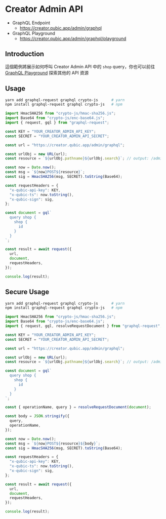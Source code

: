 # Creator Admin API

- GraphQL Endpoint
  - https://creator.qubic.app/admin/graphql
- GraphQL Playground
  - https://creator.qubic.app/admin/graphql/playground

## Introduction

這個範例將展示如何呼叫 Creator Admin API 中的 `shop` query，你也可以前往 [GraphQL Playground](https://creator.qubic.app/admin/graphql/playground) 探索其他的 API 資源

## Usage

```sh
yarn add graphql-request graphql crypto-js      # yarn
npm install graphql-request graphql crypto-js   # npm
```

```js
import HmacSHA256 from "crypto-js/hmac-sha256.js";
import Base64 from "crypto-js/enc-base64.js";
import { request, gql } from "graphql-request";

const KEY = "YOUR_CREATOR_ADMIN_API_KEY";
const SECRET = "YOUR_CREATOR_ADMIN_API_SECRET";

const url = "https://creator.qubic.app/admin/graphql";

const urlObj = new URL(url);
const resource = `${urlObj.pathname}${urlObj.search}`; // output: /admin/graphql

const now = Date.now();
const msg = `${now}POST${resource}`;
const sig = HmacSHA256(msg, SECRET).toString(Base64);

const requestHeaders = {
  "x-qubic-api-key": KEY,
  "x-qubic-ts": now.toString(),
  "x-qubic-sign": sig,
};

const document = gql`
  query shop {
    shop {
      id
    }
  }
`;

const result = await request({
  url,
  document,
  requestHeaders,
});

console.log(result);
```

## Secure Usage

```sh
yarn add graphql-request graphql crypto-js      # yarn
npm install graphql-request graphql crypto-js   # npm
```

```js
import HmacSHA256 from "crypto-js/hmac-sha256.js";
import Base64 from "crypto-js/enc-base64.js";
import { request, gql, resolveRequestDocument } from "graphql-request";

const KEY = "YOUR_CREATOR_ADMIN_API_KEY";
const SECRET = "YOUR_CREATOR_ADMIN_API_SECRET";

const url = "https://creator.qubic.app/admin/graphql";

const urlObj = new URL(url);
const resource = `${urlObj.pathname}${urlObj.search}`; // output: /admin/graphql

const document = gql`
  query shop {
    shop {
      id
    }
  }
`;

const { operationName, query } = resolveRequestDocument(document);

const body = JSON.stringify({
  query,
  operationName,
});

const now = Date.now();
const msg = `${now}POST${resource}${body}`;
const sig = HmacSHA256(msg, SECRET).toString(Base64);

const requestHeaders = {
  "x-qubic-api-key": KEY,
  "x-qubic-ts": now.toString(),
  "x-qubic-sign": sig,
};

const result = await request({
  url,
  document,
  requestHeaders,
});

console.log(result);
```
